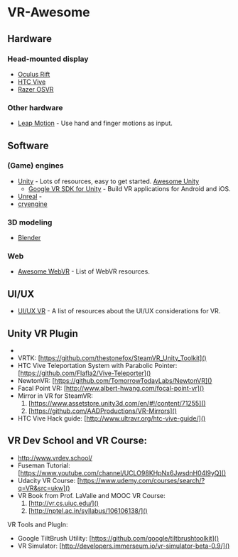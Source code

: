 # VR-Awesome
## Hardware

### Head-mounted display

- [Oculus Rift](https://www.oculus.com/en-us/rift/)
- [HTC Vive](http://www.htcvr.com/)
- [Razer OSVR](http://www.osvr.org/)

### Other hardware
- [Leap Motion](https://www.leapmotion.com/) - Use hand and finger motions as input.

## Software

### (Game) engines
- [Unity](https://unity3d.com/) - Lots of resources, easy to get started. [Awesome Unity ](https://github.com/RyanNielson/awesome-unity)
  - [Google VR SDK for Unity](https://developers.google.com/vr/unity/#features) - Build VR applications for Android and iOS.
- [Unreal](https://www.unrealengine.com) -
- [cryengine](https://www.cryengine.com)

### 3D modeling
- [Blender](https://www.blender.org/)

### Web
- [Awesome WebVR](https://github.com/wizztjh/awesome-WebVR) - List of WebVR resources.

## UI/UX

- [UI/UX VR](https://github.com/omgmog/ui-ux-vr) - A list of resources about the UI/UX considerations for VR.

## Unity VR Plugin

* 
* VRTK: [https://github.com/thestonefox/SteamVR_Unity_Toolkit]()
* HTC Vive Teleportation System with Parabolic Pointer: [https://github.com/Flafla2/Vive-Teleporter]()
* NewtonVR: [https://github.com/TomorrowTodayLabs/NewtonVR]()
* Facal Point VR: [http://www.albert-hwang.com/focal-point-vr]() 
* Mirror in VR for SteamVR:
	1. [https://www.assetstore.unity3d.com/en/#!/content/71255]()
	2. [https://github.com/AADProductions/VR-Mirrors]()
* HTC Vive Hack guide: [http://www.ultravr.org/htc-vive-guide/]()

## VR Dev School and VR Course:

* http://www.vrdev.school/
* Fuseman Tutorial: [https://www.youtube.com/channel/UCLO98KHpNx6JwsdnH04l9yQ]()
* Udacity VR Course: [https://www.udemy.com/courses/search/?q=VR&src=ukw]()
* VR Book from Prof. LaValle and MOOC VR Course:
	1. [http://vr.cs.uiuc.edu/]()
	2. [http://nptel.ac.in/syllabus/106106138/]()

	
VR Tools and PlugIn:

* Google TiltBrush Utility: [https://github.com/google/tiltbrushtoolkit]()
* VR Simulator: [http://developers.immerseum.io/vr-simulator-beta-0.9/]()
